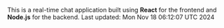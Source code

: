 This is a real-time chat application built using **React** for the frontend and **Node.js** for the backend.
Last updated: Mon Nov 18 06:12:07 UTC 2024
